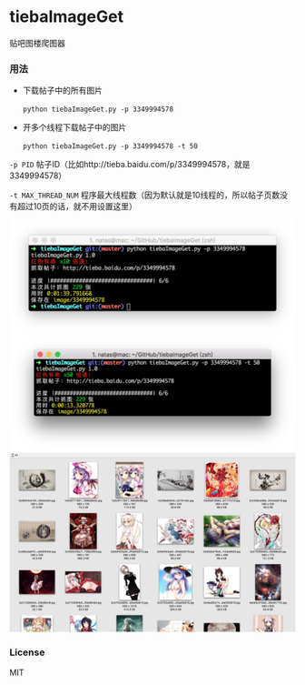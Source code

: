 tiebaImageGet
=============

贴吧图楼爬图器

### 用法
- 下载帖子中的所有图片

	`python tiebaImageGet.py -p 3349994578`

- 开多个线程下载帖子中的图片

	`python tiebaImageGet.py -p 3349994578 -t 50`
	
`-p PID`	帖子ID（比如http://tieba.baidu.com/p/3349994578，就是3349994578）

`-t MAX_THREAD_NUM`	程序最大线程数（因为默认就是10线程的，所以帖子页数没有超过10页的话，就不用设置这里）

![](doc/img1.png)
![](doc/img2.png)
![](doc/img3.png)


### License
MIT